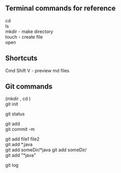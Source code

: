 ## Terminal commands for reference
cd  
ls  
mkdir - make directory  
touch - create file  
open <filename>


## Shortcuts
Cmd Shift V - preview md files


## Git commands
(mkdir <project-name>, cd <project-name>)  
git init 

git status  

git add  
git commit -m <description> 

git add file1 file2  
git add *.java  
git add someDir/*java git add someDir/  
git add "*java" 

git log  